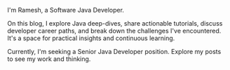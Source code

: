 I'm Ramesh, a Software Java Developer.

On this blog, I explore Java deep-dives, share actionable tutorials, discuss developer career paths, and break down the challenges I've encountered. It's a space for practical insights and continuous learning.

Currently, I'm seeking a Senior Java Developer position. Explore my posts to see my work and thinking.

